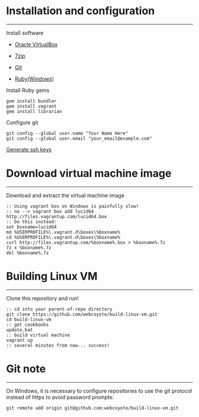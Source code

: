 # Installation and configuration
---
Install software

* [Oracle VirtualBox](https://www.virtualbox.org/wiki/Downloads)

* [7zip](http://www.7-zip.org/download.html)

* [Git](http://git-scm.com/download)

* [Ruby(Windows)](http://rubyinstaller.org/downloads/)

Install Ruby gems

    gem install bundler
    gem install vagrant
    gem install librarian

Configure git

    git config --global user.name "Your Name Here"
    git config --global user.email "your_email@example.com"

[Generate ssh keys](https://help.github.com/articles/generating-ssh-keys)


# Download virtual machine image
---
Download and extract the virtual machine image

    :: Using vagrant box on Windows is painfully slow!
    :: no --> vagrant box add lucid64 http://files.vagrantup.com/lucid64.box
    :: Do this instead:
    set boxname=lucid64
    md %USERPROFILE%\.vagrant.d\boxes\%boxname%
    cd %USERPROFILE%\.vagrant.d\boxes\%boxname%
    curl http://files.vagrantup.com/%boxname%.box > %boxname%.7z
    7z x %boxname%.7z
    del %boxname%.7z


# Building Linux VM
---
Clone this repository and run!

    :: cd into your parent-of-repo directory
    git clone https://github.com/webcoyote/build-linux-vm.git
    cd build-linux-vm
    :: get cookbooks
    update.bat
    :: build virtual machine
    vagrant up
    :: several minutes from now... success!


# Git note
---
On Windows, it is necessary to configure repositories to use the git protocol instead of https
to avoid password prompts:

    git remote add origin git@github.com:webcoyote/build-linux-vm.git


